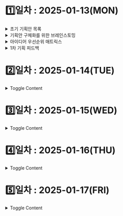 # 1️⃣일차 : 2025-01-13(MON)
<details>
  <summary>초기 기획안 목록</summary>

| **번호** | **아이디어**    | **기획배경**                                                                                                 | **주요기능**                                                                                           |
|----------|----------------|-------------------------------------------------------------------------------------------------------------|-------------------------------------------------------------------------------------------------------------|
| 1️⃣      | 여행 플래너     | - 해외 여행을 처음 가는 사람<br>- 여행 계획을 짜는 데 어려움이 있는 사람<br>- 혼자 여행을 가기 싫은 사람<br><br>많은 사람들이 여행사의 패키지 상품을 이용하지만, 단점으로는 빡빡한 스케줄, 원치 않는 루트, 같은 패키지를 이용하는 일행 등이 있음.<br>여행을 가고 싶지만 가기 쉽지 않은 사람들을 위해 설계된 서비스. | - 🧑‍🤝‍🧑 **매칭**: 사용자가 원하는 여행 스타일 입력받아 유사한 회원끼리 매칭. 실시간 채팅/화상 통화로 여행 계획 작성 및 템플릿 제공.<br>- 🔍 **기존 패키지 비교**: 여행사 API 활용하여 패키지 비교 기능 제공 (불가능 시 웹 크롤링).<br>- 💬 **커뮤니티 / 피드백**: 후기 공유 및 피드백 제공.<br>- ✈️ **현지 여행사 승인 시스템**: 작성된 일정에 대한 현지 여행사 승인 및 실시간 조정. 예약 및 일정 관리 기능.<br>- 🔔 **알림 시스템**: 진행 상황 알림 제공. |
| 2️⃣      | 비대면 면접     | - 국내 대기업 취업 준비 중인 지원자<br> &nbsp;&nbsp;↳ 지방 거주로 면접 스터디 구하기 어려움<br> &nbsp;&nbsp;↳ 비대면 스터디에서 적극성 부족 및 비효율적인 피드백 과정<br>- 해외 글로벌 IT 기업 취업 준비 중인 지원자<br> &nbsp;&nbsp;↳ 영어로 생각을 명확히 표현하는 데 어려움<br> &nbsp;&nbsp;↳ 글로벌 면접 태도와 답변 방식 정보 부족<br> &nbsp;&nbsp;↳ 라이브 코딩, 알고리즘 인터뷰 미숙 | - 👥 **비대면 면접 스터디**<br> &nbsp;&nbsp;↳ 스터디 모집 및 매칭: 직무, 기술 스택, 경험 조건 기반 그룹 생성<br> &nbsp;&nbsp;↳ 피드백 관리: 채점 템플릿 제공, 답변 텍스트화, 코멘트 추가 및 요약<br> &nbsp;&nbsp;↳ 개인 면접 영상 녹화 및 리뷰<br>- 💻 **라이브 코딩 및 알고리즘 인터뷰 대비**<br> &nbsp;&nbsp;↳ WebIDE 제공, 자료구조 및 알고리즘 연습 환경 제공<br> &nbsp;&nbsp;↳ 텍스트화된 답변으로 스스로 피드백 가능<br>- 🧠 **기출 질문 연습**<br> &nbsp;&nbsp;↳ 질문당 답변 시간 측정<br> &nbsp;&nbsp;↳ AI 기반 답변 평가<br> &nbsp;&nbsp;↳ 답변 저장 및 비교로 발전 과정 확인 가능 |
| 3️⃣      | 원데이클래스    | - 1인 가구 증가로 인한 고립감 해소 필요<br> &nbsp;&nbsp;↳ 혼자 요리하거나 새로운 기술을 배우는 과정에서 느끼는 외로움<br>- 요리 초보자 및 특정 기술 초보자들의 어려움<br> &nbsp;&nbsp;↳ 실시간 피드백 부족으로 인한 학습 효율 저하 | - 🖥️ **실시간 화상 클래스**: 강사와 수강생을 연결하여 실시간 수업 진행<br> &nbsp;&nbsp;↳ 출석 확인, 실시간 퀴즈 및 설문조사 기능 제공<br>- 🔍 **강의 검색 및 추천**: 카테고리별 강의 검색 및 수강생 분석을 통한 맞춤 강의 추천<br>- 🎥 **강의 다시보기**: 수업 녹화 및 후속 질의응답 게시판 제공<br>- 🍳 **요리 세션 관리**: 레시피 공유, 단계별 진행 상황 체크, 실시간 피드백 제공<br>|
| 4️⃣      | 아파트 커뮤니티  | - 1인 가구 증가와 지역 간 소통 부족 문제 해결<br> &nbsp;&nbsp;↳ 입주민 간의 정보 공유 및 문제 해결 지원<br> &nbsp;&nbsp;↳ 아파트 관리 효율성 증대 | - 📢 **공지알림**: 관리자가 전체 공지 작성 및 모든 입주민에게 푸시 알림 발송<br>- 🛒 **커뮤니티 기능**: 중고거래, 자유게시판, 분실물게시판 등 게시판 기능<br> &nbsp;&nbsp;↳ 거주 인증된 사용자 간 안전한 거래 및 후기 작성 가능<br>- 🏠 **생활불편신고**: 층간소음, 주차 문제 등 신고 기능<br> &nbsp;&nbsp;↳ 관리자와의 직접 소통 및 중재 지원<br>- 🤝 **아파트 메이트 매칭**: 비슷한 관심사를 가진 입주민 연결<br>- 📅 **관리자 스케줄 관리**: 점검 일정 등 아파트 관리 일정을 한눈에 확인 가능 |
| 5️⃣      | 방탈출          | - 방탈출 카페를 가고 싶지만 코딩 시험 준비로 바쁜 사용자를 위한 서비스<br> &nbsp;&nbsp;↳ 방탈출을 코딩 문제와 결합하여 학습과 재미를 동시에 제공 | - 🕵️ **실시간 방탈출 게임**: 실시간 화상 통화로 방탈출 진행<br> &nbsp;&nbsp;↳ 사용자가 테마를 골라 문제 해결<br>- 🧩 **코딩 문제 결합**: 방탈출 문제를 코딩 문제로 변환<br> &nbsp;&nbsp;↳ 게임 진행 상황 알림: 진행률, 힌트, 제한 시간 등 제공<br>|
| 6️⃣      | 종토방          | - 종목 토론방의 비효율적 소통 문제 해결<br> &nbsp;&nbsp;↳ 실시간 소통과 비주주로 인한 신뢰 문제 보완 | - 💬 **실시간 채팅 및 화상 회의**: 종목에 대한 실시간 토론 및 의견 교환<br>- 📈 **실시간 캔들 차트 제공**: 채팅과 차트를 동시 제공하여 논의 시각화<br>- 🛡️ **주주 인증 및 평단가 표시**: 주주 인증을 통해 신뢰성 확보 및 개인화된 정보 제공<br>- 🌐 **WebRTC 및 Koscom API 활용**: 실시간 채팅과 캔들 차트 구현<br>- 🔗 **증권사 오픈 API 연동**: 주주 인증 및 평단가 데이터 확보 |




</details>

<details>
  <summary>기획안 구체화를 위한 브레인스토밍</summary>

| **번호** | **아이디어**    | **브레인스토밍**                                                                                           |
|----------|----------------|-------------------------------------------------------------------------------------------------------------|
| 1️⃣      | 여행 플래너     |![image-1.png](./image-1.png)  |
| 2️⃣      | 비대면 면접     |![image-2.png](./image-2.png)|
| 3️⃣      | 원데이클래스    |![image-3.png](./image-3.png)|
| 4️⃣      | 아파트 커뮤니티  |![image-4.png](./image-4.png) |
| 5️⃣      | 방탈출          |![image-6.png](./image-6.png) |
| 6️⃣      | 종토방          |![image-5.png](./image-5.png) |
</details>

<details>
  <summary>아이디어 우선순위 매트릭스</summary>
  ![image.png](./image.png)
</details>

<details>
  <summary>1차 기획 피드백</summary>

| **번호** | **아이디어**    | **피드백**                                                                                           |
|----------|----------------|-------------------------------------------------------------------------------------------------------------|
| 1️⃣      | 여행 플래너     | 여행 스케줄 만드는 프로젝트는 많이 있었음<br>굳이 화상 회의일 필요가 있을까 싶음?<br>여행 계획을 하는 인원과 다 모이는 인원은 다름<br>사용자가 하는 일이 많음<br>경매 구현 어려움(프론트, 백엔드 단 둘 다…)<br>UI제공, 편의 기능 제공할 것이 많기 때문에 할 일이 많음<br>위화감을 느끼는 부분<br>여행사가 조인을 할까?<br>여행사가 해외 여행이 싼 이유가 있음 → 전세기!<br>전세기에 맞춰서 인원을 뽑아두기 때문에 여행이 싼 것임<br>비행 일정이 들어가면 쉽지 않을 것<br>여행사에도 돈이 되어야 함.<br>여행사에게 최소한의 제약 조건을 걸어서 손실을 최소화 시켜야 함.<br>항공편 검색 기능을 추가하는 것도 좋은 방법.<br>지금까지는 없던 아이디어다!<br>스케일이 크다. 해볼 건 많음<br>step 3과 step 4 부분의 구체적인 뒷 받침 근거가 더 필요할 것으로 보임.<br>이를 통해 step 5를 더 구체화? 할 필요도 있을 것.<br>AI 스캐줄러를 더 고도화해서 사용해보면 좋지 않을까 - 퍼플렉시티?<br>프론트엔드 단에서 난이도가 높음. 물론 백엔드도 높음. 아무튼 높음.<br>챗봇 질의응답 등등 아무 AI 기술들을 많이 넣는 게 좋을 것 같다.<br>해외 장소 데이터의 접근성이 낮다. 국내, 국외를 딱 정해서 하는게 좋다. |
| 2️⃣      | 비대면 면접     | 한 100팀 정도 나온 아이디어<br>면접의 질문과 답변 섹션 나누고 ai 분석함.<br>백화사전처럼 카테고리화하여 검색할 수 있게 함.<br>앞으로 살을 붙이면서 우리만의 색깔이 있다면 뭐……. |
| 3️⃣      | 원데이클래스    | 쓰레기 통 행…………………………. <br>뭐든 할 수 있는 건 별로 추천 안 함<br>범용적으로 나와있는 서비스는 많기 때문에 차별화하려면 특화해서 제한을 두고 해당 분야에서만 필요로 하는 기능 추가하기 |
| 4️⃣      | 아파트 커뮤니티  | 활성화가 잘 안됨<br>요즘은 내 근처에 누가 사는지 알고 싶지 않아 함<br>신도시, 아이가 있는 가정은 가능할지도..?<br>포인트제를 하는 것이 좋을 수도 안좋을 수도 있음. 활성화되어있는 상태라면 좋지 않을까?정도 |
| 5️⃣      | 방탈출          | 게임한다고 평가 안좋은거 아님<br>html로만 화면 구성해도 상관 X<br>어떤 문제를 내서 어떻게 책정?<br>방을 대체 몇 개를 만들어야 함?<br>너무 노가다<br>한 번하고 말 게임은 만들지 마라 |
| 6️⃣      | 종토방          | API 연동이 가능할까?<br>사업자들만 사용 가능 함<br>마이데이터 규약에 맞춰서 백엔드를 개발함<br>유튜버들 돈 잘 벌고 있는데 굳이 종토방와서 그러고 있을까?<br>할 게 마당치가 않다.<br>주식은 키움 증권, 코인은 업비트 api 많이 사용함<br>자동매매는 가능함, 혹은 추천만 하고 끝내는 팀도 있었다.<br>이것도 AI 기능들이 많이 들어가는 것이 좋을 것 같다.<br>틀려도 딱히 큰 문제가 되지 않기 때문에. |




</details>

# 2️⃣일차 : 2025-01-14(TUE)
<details>
  <summary>Toggle Content</summary>
  내용 2
</details>

# 3️⃣일차 : 2025-01-15(WED)
<details>
  <summary>Toggle Content</summary>
  내용 3
</details>

# 4️⃣일차 : 2025-01-16(THU)
<details>
  <summary>Toggle Content</summary>
  내용 4
</details>

# 5️⃣일차 : 2025-01-17(FRI)
<details>
  <summary>Toggle Content</summary>
  내용 5
</details>

